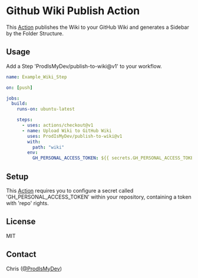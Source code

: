 # Github Wiki Publish Action

This [Action][github actions] publishes the Wiki to your GitHub Wiki and generates a Sidebar by the Folder Structure.


## Usage

Add a Step 'ProdIsMyDev/publish-to-wiki@v1' to your workflow.

```yml
name: Example_Wiki_Step

on: [push]

jobs:
  build:
    runs-on: ubuntu-latest

    steps:
      - uses: actions/checkout@v1
      - name: Upload Wiki to GitHub Wiki
        uses: ProdIsMyDev/publish-to-wiki@v1
        with:
          path: "wiki"
        env:
          GH_PERSONAL_ACCESS_TOKEN: ${{ secrets.GH_PERSONAL_ACCESS_TOKEN }}
```

## Setup

This [Action][github actions] requires you to configure a secret called 'GH_PERSONAL_ACCESS_TOKEN' within your repository, containing a token with 'repo' rights.


## License

MIT

## Contact

Chris ([@ProdIsMyDev](https://twitter.com/ProdIsMyDev))

[github actions]: https://help.github.com/en/actions

